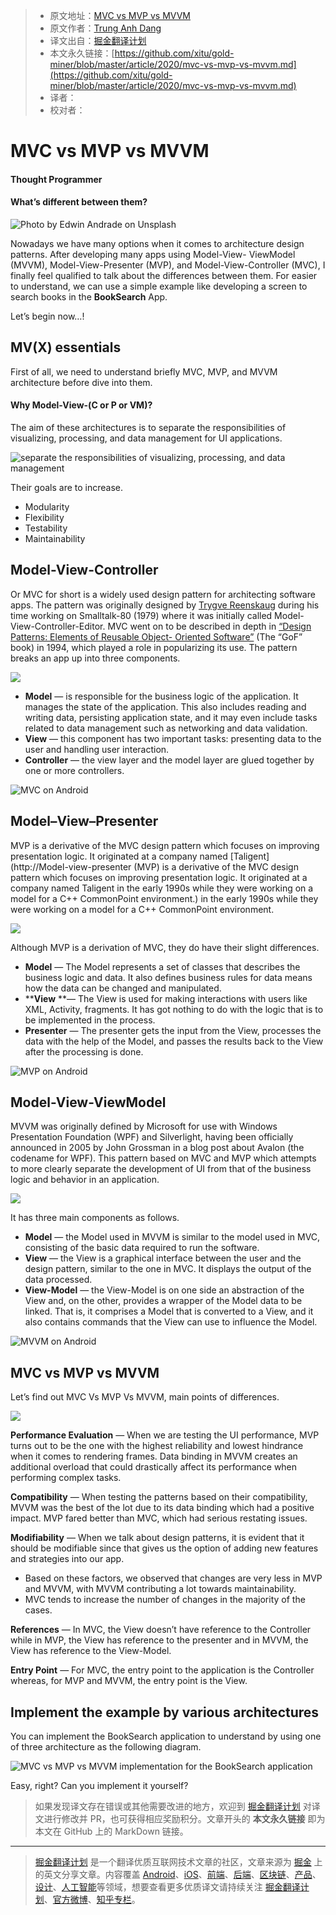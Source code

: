 > * 原文地址：[MVC vs MVP vs MVVM](https://levelup.gitconnected.com/mvc-vs-mvp-vs-mvvm-35e0d4b933b4)
> * 原文作者：[Trung Anh Dang](https://medium.com/@dangtrunganh)
> * 译文出自：[掘金翻译计划](https://github.com/xitu/gold-miner)
> * 本文永久链接：[https://github.com/xitu/gold-miner/blob/master/article/2020/mvc-vs-mvp-vs-mvvm.md](https://github.com/xitu/gold-miner/blob/master/article/2020/mvc-vs-mvp-vs-mvvm.md)
> * 译者：
> * 校对者：

# MVC vs MVP vs MVVM

#### Thought Programmer

#### What’s different between them?

![Photo by [Edwin Andrade](https://unsplash.com/@theunsteady5?utm_source=medium&utm_medium=referral) on [Unsplash](https://unsplash.com?utm_source=medium&utm_medium=referral)](https://cdn-images-1.medium.com/max/10098/0*zrwD7OZp_Lz0Trzm)

Nowadays we have many options when it comes to architecture design patterns. After developing many apps using Model-View- ViewModel (MVVM), Model-View-Presenter (MVP), and Model-View-Controller (MVC), I finally feel qualified to talk about the differences between them. For easier to understand, we can use a simple example like developing a screen to search books in the **BookSearch** App.

Let’s begin now…!

## MV(X) essentials

First of all, we need to understand briefly MVC, MVP, and MVVM architecture before dive into them.

#### Why Model-View-(C or P or VM)?

The aim of these architectures is to separate the responsibilities of visualizing, processing, and data management for UI applications.

![separate the responsibilities of visualizing, processing, and data management](https://cdn-images-1.medium.com/max/2730/1*EyHs4py3rl8WsAKhno-oSw.png)

Their goals are to increase.

* Modularity
* Flexibility
* Testability
* Maintainability

## Model-View-Controller

Or MVC for short is a widely used design pattern for architecting software apps. The pattern was originally designed by [Trygve Reenskaug](https://en.wikipedia.org/wiki/Trygve_Reenskaug) during his time working on Smalltalk-80 (1979) where it was initially called Model-View-Controller-Editor. MVC went on to be described in depth in [“Design Patterns: Elements of Reusable Object- Oriented Software”](https://www.amazon.co.uk/Design-patterns-elements-reusable-object-oriented/dp/0201633612) (The “GoF” book) in 1994, which played a role in popularizing its use. The pattern breaks an app up into three components.

![](https://cdn-images-1.medium.com/max/2730/1*C6X8ZQf3grq0ifscFvMugw.png)

* **Model** — is responsible for the business logic of the application. It manages the state of the application. This also includes reading and writing data, persisting application state, and it may even include tasks related to data management such as networking and data validation.
* **View** — this component has two important tasks: presenting data to the user and handling user interaction.
* **Controller** — the view layer and the model layer are glued together by one or more controllers.

![MVC on Android](https://cdn-images-1.medium.com/max/2730/1*KuqHoiiiIAU9olKqlkFujA.png)

## Model–View–Presenter

MVP is a derivative of the MVC design pattern which focuses on improving presentation logic. It originated at a company named [Taligent](http://Model-view-presenter (MVP) is a derivative of the MVC design pattern which focuses on improving presentation logic. It originated at a company named Taligent in the early 1990s while they were working on a model for a C++ CommonPoint environment.) in the early 1990s while they were working on a model for a C++ CommonPoint environment.

![](https://cdn-images-1.medium.com/max/2730/1*ru_qYzPdhTnOoFGOcU6qOA.png)

Although MVP is a derivation of MVC, they do have their slight differences.

* **Model** — The Model represents a set of classes that describes the business logic and data. It also defines business rules for data means how the data can be changed and manipulated.
* ****View** **— The View is used for making interactions with users like XML, Activity, fragments. It has got nothing to do with the logic that is to be implemented in the process.
* **Presenter** — The presenter gets the input from the View, processes the data with the help of the Model, and passes the results back to the View after the processing is done.

![MVP on Android](https://cdn-images-1.medium.com/max/2730/1*naMJ_Kfe8sLShjoBwDfjzg.png)

## Model-View-ViewModel

MVVM was originally defined by Microsoft for use with Windows Presentation Foundation (WPF) and Silverlight, having been officially announced in 2005 by John Grossman in a blog post about Avalon (the codename for WPF). This pattern based on MVC and MVP which attempts to more clearly separate the development of UI from that of the business logic and behavior in an application.

![](https://cdn-images-1.medium.com/max/2730/1*j6dM1iDMAn3d94g4tvuLFg.png)

It has three main components as follows.

* **Model** — the Model used in MVVM is similar to the model used in MVC, consisting of the basic data required to run the software.
* **View** — the View is a graphical interface between the user and the design pattern, similar to the one in MVC. It displays the output of the data processed.
* **View-Model** — the View-Model is on one side an abstraction of the View and, on the other, provides a wrapper of the Model data to be linked. That is, it comprises a Model that is converted to a View, and it also contains commands that the View can use to influence the Model.

![MVVM on Android](https://cdn-images-1.medium.com/max/2730/1*XRtDb_FlcGjwvXjLqra94w.png)

## MVC vs MVP vs MVVM

Let’s find out MVC Vs MVP Vs MVVM, main points of differences.

![](https://cdn-images-1.medium.com/max/2730/1*sIwF6PKHDQl59SdKOYbsPA.jpeg)

**Performance Evaluation** — When we are testing the UI performance, MVP turns out to be the one with the highest reliability and lowest hindrance when it comes to rendering frames. Data binding in MVVM creates an additional overload that could drastically affect its performance when performing complex tasks.

**Compatibility** — When testing the patterns based on their compatibility, MVVM was the best of the lot due to its data binding which had a positive impact. MVP fared better than MVC, which had serious restating issues.

**Modifiability** — When we talk about design patterns, it is evident that it should be modifiable since that gives us the option of adding new features and strategies into our app.

* Based on these factors, we observed that changes are very less in MVP and MVVM, with MVVM contributing a lot towards maintainability.
* MVC tends to increase the number of changes in the majority of the cases.

**References** — In MVC, the View doesn’t have reference to the Controller while in MVP, the View has reference to the presenter and in MVVM, the View has reference to the View-Model.

**Entry Point** — For MVC, the entry point to the application is the Controller whereas, for MVP and MVVM, the entry point is the View.

## Implement the example by various architectures

You can implement the BookSearch application to understand by using one of three architecture as the following diagram.

![MVC vs MVP vs MVVM implementation for the BookSearch application](https://cdn-images-1.medium.com/max/2730/1*if_3uYnoFmxfWXkKYpDNqw.png)

Easy, right? Can you implement it yourself?

> 如果发现译文存在错误或其他需要改进的地方，欢迎到 [掘金翻译计划](https://github.com/xitu/gold-miner) 对译文进行修改并 PR，也可获得相应奖励积分。文章开头的 **本文永久链接** 即为本文在 GitHub 上的 MarkDown 链接。

---

> [掘金翻译计划](https://github.com/xitu/gold-miner) 是一个翻译优质互联网技术文章的社区，文章来源为 [掘金](https://juejin.im) 上的英文分享文章。内容覆盖 [Android](https://github.com/xitu/gold-miner#android)、[iOS](https://github.com/xitu/gold-miner#ios)、[前端](https://github.com/xitu/gold-miner#前端)、[后端](https://github.com/xitu/gold-miner#后端)、[区块链](https://github.com/xitu/gold-miner#区块链)、[产品](https://github.com/xitu/gold-miner#产品)、[设计](https://github.com/xitu/gold-miner#设计)、[人工智能](https://github.com/xitu/gold-miner#人工智能)等领域，想要查看更多优质译文请持续关注 [掘金翻译计划](https://github.com/xitu/gold-miner)、[官方微博](http://weibo.com/juejinfanyi)、[知乎专栏](https://zhuanlan.zhihu.com/juejinfanyi)。
